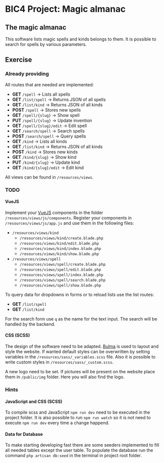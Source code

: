 # BIC4 Project: Magic almanac

## The magic almanac

This software lists magic spells and kinds belongs to them.
It is possible to search for spells by various parameters.

## Exercise

### Already providing

All routes that are needed are implemented:
 * **GET** ```/spell``` &rarr; Lists all spells
 * **GET** ```/list/spell``` &rarr; Returns JSON of all spells
 * **GET** ```/list/kind``` &rarr; Returns JSON of all kinds
 * **POST** ```/spell``` &rarr; Stores new spells
 * **GET** ```/spell/{slug}``` &rarr; Show spell
 * **PUT** ```/spell/{slug}``` &rarr; Update invention
 * **GET** ```/spell/{slug}/edit``` &rarr; Edit spell
 * **GET** ```/search/spell``` &rarr; Search spells
 * **POST** ```/search/spell``` &rarr; Query spells
 * **GET** ```/kind``` &rarr; Lists all kinds
 * **GET** ```/list/kind``` &rarr; Returns JSON of all kinds
 * **POST** ```/kind``` &rarr; Stores new kinds
 * **GET** ```/kind/{slug}``` &rarr; Show kind
 * **PUT** ```/kind/{slug}``` &rarr; Update kind
 * **GET** ```/kind/{slug}/edit``` &rarr; Edit kind

All views can be found in ```/resources/views```.

### TODO

#### VueJS

Implement your [VueJS](https://vue.js) components in the folder ```/resources/views/js/components```.
Register your components in ```/resources/views/js/app.js``` and use them in the following files:

 * ```/resources/views/kind```
     * ```/resources/views/kind/create.blade.php```
     * ```/resources/views/kind/edit.blade.php```
     * ```/resources/views/kind/index.blade.php```
     * ```/resources/views/kind/show.blade.php```
 * ```/resources/views/spell```
      * ```/resources/views/spell/create.blade.php```
      * ```/resources/views/spell/edit.blade.php```
      * ```/resources/views/spell/index.blade.php```
      * ```/resources/views/spell/search.blade.php```
      * ```/resources/views/spell/show.blade.php```
      
To query data for dropdowns in forms or to reload lists use the list routes:
 * **GET** ```/list/spell```
 * **GET** ```/list/kind```
 
For the search form use ```q``` as the name for the text input.
The search will be handled by the backend.

#### CSS (SCSS)

The design of the software need to be adapted.
[Bulma](https://bulma.io) is used to layout and style the website.
If wanted default styles can be overwritten by setting variables in the ```/resources/sass/_variables.scss``` file.
Also it is possible to write custom styles in ```/resources/sass/_custom.scss```.

A new logo need to be set. If pictures will be present on the website place them in ```/public/img``` folder.
Here you will also find the logo.

### Hints

#### JavaScript and CSS (SCSS)

To compile scss and JavaScript ```npm run dev``` need to be executed in the project folder.
It is also possible to run ```npm run watch``` so it is not need to execute ```npm run dev``` every time a change happend. 

#### Data for Database

To make starting developing fast there are some seeders implemented to fill all needed tables except the user table.
To populate the database run the command ```php artisan db:seed``` in the terminal in project root folder.
